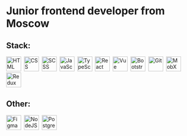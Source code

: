 # Junior frontend developer from Moscow
## Stack:
<img src="https://cdn.worldvectorlogo.com/logos/html-1.svg" title="HTML" width="40" height="40"/>&nbsp;
<img src="https://cdn.icon-icons.com/icons2/2415/PNG/512/css_plain_logo_icon_146573.png" title="CSS" width="40" height="40"/>&nbsp;
<img src="https://sass-scss.ru/assets/img/styleguide/seal-color-aef0354c.png" title="SCSS" width="40" height="40"/>&nbsp;
<img src="https://upload.wikimedia.org/wikipedia/commons/thumb/6/6a/JavaScript-logo.png/800px-JavaScript-logo.png" title="JavaScript" width="40" height="40"/>&nbsp;
<img src="https://upload.wikimedia.org/wikipedia/commons/thumb/4/4c/Typescript_logo_2020.svg/2048px-Typescript_logo_2020.svg.png" title="TypeScript" width="40" height="40"/>&nbsp;
<img src="https://cdn.worldvectorlogo.com/logos/react-1.svg" title="React" width="40" height="40"/>&nbsp;
<img src="https://encrypted-tbn0.gstatic.com/images?q=tbn:ANd9GcRXWpKssafdf9WKmMrMR2kWeMqmfHH5ljRQ5ICqgATmbg&s" title="Vue" width="40" height="40"/>&nbsp;
<img src="https://upload.wikimedia.org/wikipedia/commons/b/b2/Bootstrap_logo.svg" title="Bootstrap" width="40" height="40"/>&nbsp;
<img src="https://git-scm.com/images/logos/downloads/Git-Icon-1788C.png" title="Git" width="40" height="40"/>&nbsp;
<img src="https://cdn.worldvectorlogo.com/logos/mobx.svg" title="MobX" width="40" height="40"/>&nbsp;
<img src="https://cdn.worldvectorlogo.com/logos/redux.svg" title="Redux" width="40" height="40"/>&nbsp;
## Other:
<img src="https://w7.pngwing.com/pngs/54/524/png-transparent-figma-app-logo-tech-companies-thumbnail.png" title="Figma" width="40" height="40"/>&nbsp;
<img src="https://cdn.icon-icons.com/icons2/2699/PNG/512/nodejs_logo_icon_169910.png" title="NodeJS" width="40" height="40"/>&nbsp;
<img src="https://upload.wikimedia.org/wikipedia/commons/thumb/2/29/Postgresql_elephant.svg/993px-Postgresql_elephant.svg.png" title="PostgreSQL" width="40" height="40"/>&nbsp;
